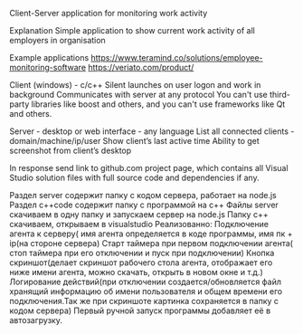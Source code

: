 Client-Server application for monitoring work activity

Explanation
Simple application to show current work activity of all employers in organisation

Example applications 
https://www.teramind.co/solutions/employee-monitoring-software
https://veriato.com/product/

Client (windows) - c/c++
Silent launches on user logon and work in background
Communicates with server at any protocol
You can't use third-party libraries like boost and others, and you can't use frameworks like Qt and others. 

Server - desktop or web interface - any language 
List all connected clients - domain/machine/ip/user
Show client’s last active time
Ability to get screenshot from client’s desktop 

In response send link to github.com project page, which contains all Visual Studio solution files with full source code and dependencies if any.


Раздел server содержит папку с кодом сервера, работает на node.js
Раздел c++code содержит папку с программой на с++
Файлы server скачиваем в одну папку и запускаем сервер на node.js
Папку с++ скачиваем, открываем в visualstudio
Реализованно:
             Подключение агента к серверу( имя агента определяется в коде программы, имя пк + ip(на стороне сервера)
             Старт таймера при первом подключении агента( стоп таймера при его отключении и пуск при подключении)
             Кнопка скриншот(делает скриншот рабочего стола агента, отображает его ниже имени агента, можно скачать, открыть в новом окне и т.д.)
             Логирование действий(при отключении создается/обновляется файл хранящий информацию об имени пользователя и общем времени его подключения.Так же при скриншоте картинка сохраняется в папку с кодом сервера)
             Первый ручной запуск программы добавляет её в автозагрузку.
             
